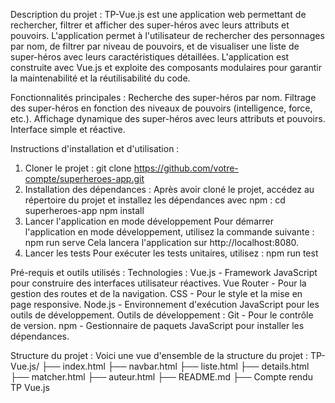 Description du projet :
TP-Vue.js est une application web permettant de rechercher, filtrer et afficher des super-héros avec leurs attributs et pouvoirs. 
L'application permet à l'utilisateur de rechercher des personnages par nom, de filtrer par niveau de pouvoirs, et de visualiser une liste de super-héros avec leurs caractéristiques détaillées.
L'application est construite avec Vue.js et exploite des composants modulaires pour garantir la maintenabilité et la réutilisabilité du code.

Fonctionnalités principales :
Recherche des super-héros par nom.
Filtrage des super-héros en fonction des niveaux de pouvoirs (intelligence, force, etc.).
Affichage dynamique des super-héros avec leurs attributs et pouvoirs.
Interface simple et réactive.

Instructions d'installation et d'utilisation :
  1. Cloner le projet :
  git clone https://github.com/votre-compte/superheroes-app.git
  2. Installation des dépendances :
  Après avoir cloné le projet, accédez au répertoire du projet et installez les dépendances avec npm :
  cd superheroes-app
  npm install
  3. Lancer l'application en mode développement
  Pour démarrer l'application en mode développement, utilisez la commande suivante :
  npm run serve
  Cela lancera l'application sur http://localhost:8080.
  4. Lancer les tests 
  Pour exécuter les tests unitaires, utilisez :
  npm run test

Pré-requis et outils utilisés :
  Technologies :
  Vue.js - Framework JavaScript pour construire des interfaces utilisateur réactives.
  Vue Router - Pour la gestion des routes et de la navigation.
  CSS - Pour le style et la mise en page responsive.
  Node.js - Environnement d'exécution JavaScript pour les outils de développement.
  Outils de développement :
  Git - Pour le contrôle de version.
  npm - Gestionnaire de paquets JavaScript pour installer les dépendances.

Structure du projet :
  Voici une vue d'ensemble de la structure du projet :
  TP-Vue.js/
  ├── index.html
  ├── navbar.html
  ├── liste.html
  ├── details.html
  ├── matcher.html
  ├── auteur.html
  ├── README.md
  ├── Compte rendu TP Vue.js
